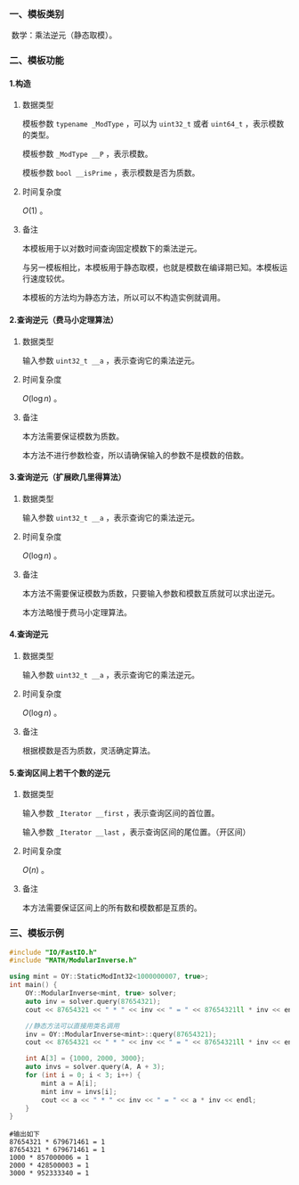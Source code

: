 ### 一、模板类别

​	数学：乘法逆元（静态取模）。

### 二、模板功能

#### 1.构造

1. 数据类型

   模板参数 `typename _ModType` ，可以为 `uint32_t` 或者 `uint64_t` ，表示模数的类型。

   模板参数 `_ModType __P` ，表示模数。
   
   模板参数 `bool __isPrime` ，表示模数是否为质数。

2. 时间复杂度

   $O(1)$ 。

3. 备注

   本模板用于以对数时间查询固定模数下的乘法逆元。
   
   与另一模板相比，本模板用于静态取模，也就是模数在编译期已知。本模板运行速度较优。

   本模板的方法均为静态方法，所以可以不构造实例就调用。

#### 2.查询逆元（费马小定理算法）

1. 数据类型

   输入参数 `uint32_t __a` ，表示查询它的乘法逆元。

2. 时间复杂度

   $O(\log n)$ 。

3. 备注

   本方法需要保证模数为质数。
   
   本方法不进行参数检查，所以请确保输入的参数不是模数的倍数。

#### 3.查询逆元（扩展欧几里得算法）

1. 数据类型

   输入参数 `uint32_t __a` ，表示查询它的乘法逆元。

2. 时间复杂度

   $O(\log n)$ 。

3. 备注

   本方法不需要保证模数为质数，只要输入参数和模数互质就可以求出逆元。

   本方法略慢于费马小定理算法。

#### 4.查询逆元

1. 数据类型

   输入参数 `uint32_t __a` ，表示查询它的乘法逆元。

2. 时间复杂度

   $O(\log n)$ 。

3. 备注

   根据模数是否为质数，灵活确定算法。

#### 5.查询区间上若干个数的逆元

1. 数据类型

   输入参数 `_Iterator __first` ，表示查询区间的首位置。

   输入参数 `_Iterator __last` ，表示查询区间的尾位置。（开区间）

2. 时间复杂度

   $O(n)$ 。

3. 备注

   本方法需要保证区间上的所有数和模数都是互质的。

### 三、模板示例

```c++
#include "IO/FastIO.h"
#include "MATH/ModularInverse.h"

using mint = OY::StaticModInt32<1000000007, true>;
int main() {
    OY::ModularInverse<mint, true> solver;
    auto inv = solver.query(87654321);
    cout << 87654321 << " * " << inv << " = " << 87654321ll * inv << endl;

    //静态方法可以直接用类名调用
    inv = OY::ModularInverse<mint>::query(87654321);
    cout << 87654321 << " * " << inv << " = " << 87654321ll * inv << endl;

    int A[3] = {1000, 2000, 3000};
    auto invs = solver.query(A, A + 3);
    for (int i = 0; i < 3; i++) {
        mint a = A[i];
        mint inv = invs[i];
        cout << a << " * " << inv << " = " << a * inv << endl;
    }
}
```

```
#输出如下
87654321 * 679671461 = 1
87654321 * 679671461 = 1
1000 * 857000006 = 1
2000 * 428500003 = 1
3000 * 952333340 = 1

```

